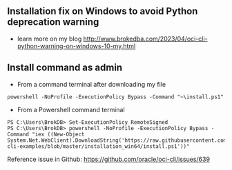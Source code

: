 ## Installation fix on  Windows to avoid Python deprecation warning 
- learn more on my  blog http://www.brokedba.com/2023/04/oci-cli-python-warning-on-windows-10-my.html

## Install command as admin
- From a command terminal after downloading my file
```
powershell -NoProfile -ExecutionPolicy Bypass -Command "~\install.ps1"
```
- From a Powershell command terminal
```
PS C:\Users\BrokDB> Set-ExecutionPolicy RemoteSigned
PS C:\Users\BrokDB> powershell -NoProfile -ExecutionPolicy Bypass -Command "iex ((New-Object System.Net.WebClient).DownloadString('https://raw.githubusercontent.com/brokedba/oci-cli-examples/blob/master/installation_win64/install.ps1'))" 
```
 Reference issue in Github: https://github.com/oracle/oci-cli/issues/639 
